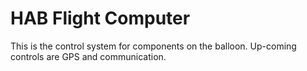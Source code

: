 HAB Flight Computer
=========

This is the control system for components on the balloon.  Up-coming controls are GPS and communication.
